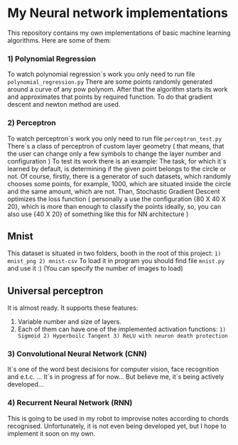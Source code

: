 # My Neural network implementations

This repository contains my own implementations of basic machine learning algorithms.
 Here are some of them:

### 1) Polynomial Regression
To watch polynomial regression\`s work you only need to run file 
    `polynomial_regression.py`
There are some points randomly generated around a curve of any pow polynom.
After that the algorithm starts its work and approximates that points by required function.
To do that gradient descent and newton method are used.

### 2) Perceptron
To watch perceptron\`s work you only need to run file
    ``perceptron_test.py``
There\`s a class of perceptron of custom layer geometry 
( that means, that the user can change only a few symbols to change the layer number and configuration )
To test its work there is an example:
The task, for which it\`s learned by default, is determining if the given point belongs to the circle or not.
Of course, firstly, there is a generator of such datasets, which randomly chooses some points, for example, 1000, which are situated inside the circle and the same amount, which are not.
Than, Stochastic Gradient Descent optimizes the loss function 
( personally a use the configuration {80 X 40 X 20}, which is more than enough to classify the points ideally, so, you can also use {40 X 20} of something like this for NN architecture ) 

## Mnist
This dataset is situated in two folders, booth in the root of this project:
    `1) mnist_png
    2) mnist-csv`
To load it in program you should find file `mnist.py` and use it :)
(You can specify the number of images to load)


## Universal perceptron
It is almost ready. It supports these features:
1) Variable number and size of layers.
2) Each of them can have one of the implemented activation functions:
    ``1) Sigmoid
        2) Hyperboilc Tangent
         3) ReLU with neuron death protection
         ``


### 3) Convolutional Neural Network (CNN)
It\`s one of the word best decisions for computer vision, face recognition and e.t.c. ...
It\`s in progress af for now... But believe me, it\`s being actively developed...


### 4) Recurrent Neural Network (RNN)
This is going to be used in my robot to improvise notes according to chords recognised.
Unfortunately, it is not even being developed yet, but I hope to implement it soon on my own.
